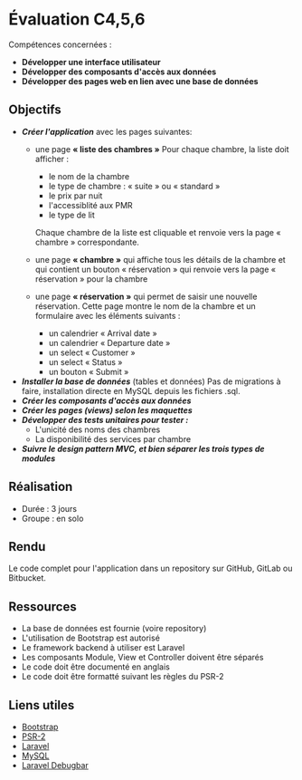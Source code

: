 # Évaluation C4,5,6
Compétences concernées :
- **Développer une interface utilisateur**
- **Développer des composants d'accès aux données**
- **Développer des pages web en lien avec une base de données**

## Objectifs
- **_Créer l'application_** avec les pages suivantes:
	- une page **« liste des chambres »**
	Pour chaque chambre, la liste doit afficher :
		- le nom de la chambre
		- le type de chambre : « suite » ou « standard »
		- le prix par nuit
		- l'accessiblité aux PMR
		- le type de lit

		Chaque chambre de la liste est cliquable et renvoie vers la page « chambre »
		correspondante.
	- une page **« chambre »** qui affiche tous les détails de la chambre et
	qui contient un bouton « réservation » qui renvoie vers la page
	« réservation » pour la chambre
	- une page **« réservation »** qui permet de saisir une nouvelle réservation.
	Cette page montre le nom de la chambre et un formulaire avec les éléments
	suivants :
		- un calendrier « Arrival date »
		- un calendrier « Departure date »
		- un select « Customer »
		- un select « Status »
		- un bouton « Submit »
- **_Installer la base de données_** (tables et données)
	Pas de migrations à faire, installation directe en MySQL depuis les fichiers .sql.
- **_Créer les composants d'accès aux données_**
- **_Créer les pages (views) selon les maquettes_**
- **_Développer des tests unitaires pour tester :_**
	- L'unicité des noms des chambres
	- La disponibilité des services par chambre
- **_Suivre le design pattern MVC, et bien séparer les trois types de modules_**

## Réalisation
- Durée : 3 jours
- Groupe : en solo

## Rendu
Le code complet pour l'application dans un repository sur GitHub, GitLab ou Bitbucket.

## Ressources
- La base de données est fournie (voire repository)
- L'utilisation de Bootstrap est autorisé
- Le framework backend à utiliser est Laravel
- Les composants Module, View et Controller doivent être séparés
- Le code doit être documenté en anglais
- Le code doit être formatté suivant les règles du PSR-2

## Liens utiles
- [Bootstrap](https://getbootstrap.com/)
- [PSR-2](https://www.php-fig.org/psr/psr-2/)
- [Laravel](https://laravel.com/)
- [MySQL](https://www.mysql.com/)
- [Laravel Debugbar](https://github.com/barryvdh/laravel-debugbar)
